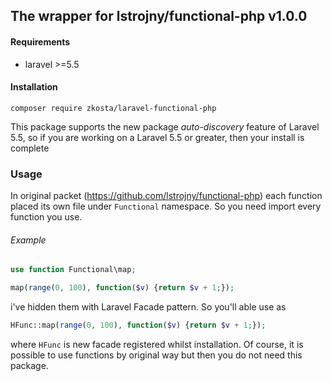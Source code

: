 ##  The wrapper for lstrojny/functional-php v1.0.0 

#### Requirements

 - laravel >=5.5
 
#### Installation

   ```
   composer require zkosta/laravel-functional-php 
   ```
 
This package supports the new package _auto-discovery_ feature of Laravel 5.5, 
so if you are working on a Laravel 5.5 or greater, then your install is complete



### Usage


In original packet (https://github.com/lstrojny/functional-php) each function placed its own file 
under `Functional` namespace. So you need import every function you use.

###### Example
```php
use function Functional\map;

map(range(0, 100), function($v) {return $v + 1;});
```
 
 
i've hidden them with Laravel Facade pattern. So you'll able use as 
 
 
```php
HFunc::map(range(0, 100), function($v) {return $v + 1;});
```

where `HFunc`  is new facade  registered whilst installation. 
Of course, it is possible to use functions by original way but then you do not need this package.